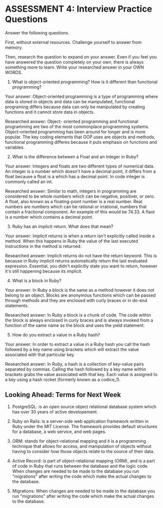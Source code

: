 # ASSESSMENT 4: Interview Practice Questions

Answer the following questions.

First, without external resources. Challenge yourself to answer from memory.

Then, research the question to expand on your answer. Even if you feel you have answered the question completely on your own, there is always something more to learn. Write your researched answer in your OWN WORDS.

1. What is object-oriented programming? How is it different than functional programming?

Your answer: Object-oriented programming is a type of programming where data is stored in objects and data can be manipulated, functional programing differs because data can only be manipulated by creating functions and it cannot store data in objects.

Researched answer: Object- oriented programming and functional programming are two of the most commonplace programming systems. Object-oriented programming has been around for longer and is more popular. The key coding elements that OOP uses are objects and methods, functional programming differes because it puts emphasis on functions and variables.

2. What is the difference between a Float and an Integer in Ruby?

Your answer: Integers and floats are two different types of numerical data. An integer is a number which doesn't have a decimal point, it differs from a float because a float is a which has a decimal point. In code integer is commonly called an int.

Researched answer: Similar to math, integers in programming are considered to be whole numbers which can be negative, positiver, or zero. A float, also known as a floating-point number is a real number. Real numbers are numbers which can be rational or irrational, numbers that contain a fractional component. An example of this would be 74.33. A flaot is a number which contains a decimal point.

3. Ruby has an implicit return. What does that mean?

Your answer: Implicit returns is when a return isn't explicitly called inside a method. When this happens in Ruby the value of the last executed instructions in the method is returned.

Researched answer: Implicit returns do not have the return keyword. This is because in Ruby implicit returns automatically return the last evaluated expression. Essential, you didn't explicitly state you want to return, however it's still happening because its implicit.

4. What is a block in Ruby?

Your answer: In Ruby a block is the same as a method however it does not belong to an object. Blocks are anonymous functions which can be passed through methods and they are enclosed with curly braces or in do-end statements.

Researched answer: In Ruby a block is a chunk of code. The code within the block is always enclosed in curly braces and is always invoked from a function of the same name as the block and uses the yield statement.

5. How do you extract a value in a Ruby hash?

Your answer: In order to extract a value in a Ruby hash you call the hash followed by a key name using brackets which will extract the value associated with that particular key.

Researched answer: In Ruby, a hash is a collection of key-value pairs separated by commas. Calling the hash followed by a key name within brackets grabs the value associated with that key. Each value is assigned to a key using a hash rocket (formerly known as a codice_1).

## Looking Ahead: Terms for Next Week

1. PostgreSQL: is an open source object relational database system which has over 30 years of active developement.

2. Ruby on Rails: is a server-side web application framework written in Ruby under the MIT License. The framework provides default structures for a database, a web service, and web pages.

3. ORM: stands for object-relational mapping and it is a programming technique that allows for access, and manipulation of objects without having to consider how those objects relate to the source of their data.

4. Active Record: is part of object-relational mapping (ORM), and is a part of code in Ruby that runs between the database and the logic code. When changes are needed to be made to the database you run "migrations" after writing the code which make the actual changes to the database.

5. Migrations: When changes are needed to be made to the database you run "migrations" after writing the code which make the actual changes to the database.
